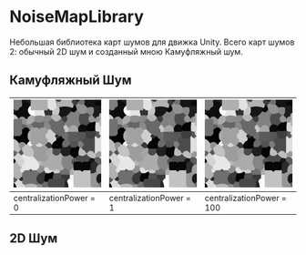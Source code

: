 # NoiseMapLibrary
Небольшая библиотека карт шумов для движка Unity. Всего карт шумов 2: обычный 2D шум и созданный мною Камуфляжный шум.
## Камуфляжный Шум
| ![Image1](CamouflageNoise/CentralizationPower0.png) | ![Image2](CamouflageNoise/CentralizationPower0.png) | ![Image3](CamouflageNoise/CentralizationPower0.png) |
|------------------------------------------|------------------------------------------|------------------------------------------|
| centralizationPower = 0                  |     centralizationPower = 1              |         centralizationPower = 100        |

## 2D Шум
